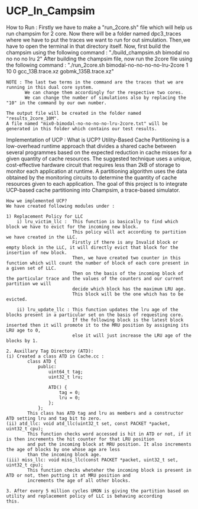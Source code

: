 # UCP_In_Campsim
How to Run : 
    Firstly we have to make a "run_2core.sh" file which will help us run champsim for 2 core.
    Now there will be a folder named dpc3_traces where we have to put the traces we want to run for out simulation.
    Then,we have to open the terminal in that directory itself.
    Now, first build the champsim using the following command : "./build_champsim.sh bimodal no no no no lru 2"
    After building the champsim file, now run the 2core file using the following command :
    "./run_2core.sh bimodal-no-no-no-no-lru-2core 1 10 0 gcc_13B.trace.xz gobmk_135B.trace.xz"

    NOTE : The last two terms in the command are the traces that we are running in this dual core system.
           We can change them accordingly for the respective two cores.
           We can change the number of simulations also by replacing the "10" in the command by our own number.

    The output file will be created in the folder named "results_2core_10M".
    A file named "mix0-bimodal-no-no-no-no-lru-2core.txt" will be generated in this folder which contains our test results.

Implementation of UCP : 
    What is UCP?
    Utility-Based Cache Partitioning is a low-overhead runtime approach that divides a shared cache between several programmes based on the expected reduction in cache misses for a given quantity of cache resources.
    The suggested technique uses a unique, cost-effective hardware circuit that requires less than 2kB of storage to monitor each application at runtime. 
    A partitioning algorithm uses the data obtained by the monitoring circuits to determine the quantity of cache resources given to each application.
    The goal of this project is to integrate UCP-based cache partitioning into Champsim, a trace-based simulator.

    How we implemented UCP?
    We have created following modules under :

    1) Replacement Policy for LLC
        i) lru_victim_llc :  This function is basically to find which block we have to evict for the incoming new block. 
                             This policy will act according to partition we have created in the LLC.
                             Firstly if there is any Invalid block or empty block in the LLC, it will directly evict that block for the insertion of new block. 
                             Then, we have created two counter in this function which will count the number of block of each core present in a given set of LLC.
                             Then on the basis of the incoming block of the particular trace and the values of the counters and our current partition we will
                             decide which block has the maximum LRU age.
                             This block will be the one which has to be evicted.

        ii) lru_update_llc : This function updates the lru age of the blocks present in a particular set on the basis of requesting core.
                             If the following block is the latest block inserted then it will promote it to the MRU position by assigning its LRU age to 0,
                             else it will just increase the LRU age of the blocks by 1. 
                             
    2. Auxillary Tag Directory (ATD): 
    (i) Created a class ATD in Cache.cc : 
            class ATD {
                public:
                    uint64_t tag;
                    uint32_t lru;

                    ATD() {
                        tag = 0;
                        lru = 0;
                    };
                }; 
            This class has ATD tag and lru as members and a constructor ATD setting lru and tag bit to zero.
    (ii) atd_llc: void atd_llc(uint32_t set, const PACKET *packet, uint32_t cpu);
            This function checks word accessed is hit in ATD or not, if it is then increments the hit counter for that LRU position
            and put the incoming block at MRU position. It also increments the age of blocks by one whose age are less 
            than the incoming block age.
    (iii) miss_llc: void miss_llc(const PACKET *packet, uint32_t set, uint32_t cpu);
            This function checks wheteher the incoming block is present in ATD or not, then putting it at MRU position and 
            increments the age of all other blocks.

    3. After every 5 million cycles UMON is giving the partition based on utility and replacement policy of LLC is behaving according 
    this.
